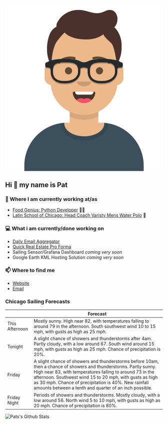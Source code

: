 [![Social banner for p-j-falconer](https://raw.githubusercontent.com/P-J-FALCONER/P-J-FALCONER/master/assets/avataaars.svg)](https://patfalconer.com/)
## Hi :wave: my name is Pat

### 💼 Where I am currently working at/as
- [Food Genius: Python Developer](https://getfoodgenius.com/) 🍔🐍
- [Latin School of Chicago: Head Coach Varisty Mens Water Polo](https://www.latinschool.org/) 🤽


### 💻 What i am currently/done working on
 - [Daily Email Aggregator](https://github.com/P-J-FALCONER/dott_daily_mail)
 - [Quick Real Estate Pro Forma](https://github.com/P-J-FALCONER/henry)
 - Sailing Sensor/Grafana Dashboard *coming very soon*
 - Google Earth KML Hosting Solution *coming very soon*

### 📫 Where to find me
 - [Website](https://patfalconer.com/)
 - [Email](mailto:patrick.j.falconer@gmail.com)


### Chicago Sailing Forecasts
|   | Forecast  |
|---|---|
| This Afternoon | Mostly sunny. High near 82, with temperatures falling to around 79 in the afternoon. South southwest wind 10 to 15 mph, with gusts as high as 25 mph. |
| Tonight | A slight chance of showers and thunderstorms after 4am. Partly cloudy, with a low around 67. South wind around 15 mph, with gusts as high as 25 mph. Chance of precipitation is 20%. |
| Friday | A slight chance of showers and thunderstorms before 10am, then a chance of showers and thunderstorms. Partly sunny. High near 83, with temperatures falling to around 73 in the afternoon. Southwest wind 15 to 20 mph, with gusts as high as 30 mph. Chance of precipitation is 40%. New rainfall amounts between a tenth and quarter of an inch possible. |
| Friday Night | Periods of showers and thunderstorms. Mostly cloudy, with a low around 56. North wind 5 to 10 mph, with gusts as high as 20 mph. Chance of precipitation is 80%. |

![Pats's Github Stats](https://github-readme-stats.vercel.app/api?username=p-j-falconer&show_icons=true&theme=radical)
